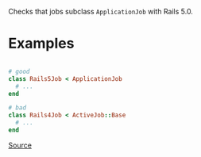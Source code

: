 
Checks that jobs subclass `ApplicationJob` with Rails 5.0.

# Examples

```ruby

# good
class Rails5Job < ApplicationJob
  # ...
end

# bad
class Rails4Job < ActiveJob::Base
  # ...
end
```

[Source](http://www.rubydoc.info/gems/rubocop/RuboCop/Cop/Rails/ApplicationJob)